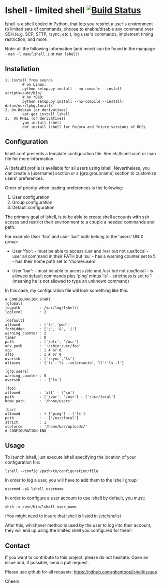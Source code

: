 lshell - limited shell  [![Build Status](https://travis-ci.org/ghantoos/lshell.svg?branch=master)](https://travis-ci.org/ghantoos/lshell)
======================

lshell is a shell coded in Python, that lets you restrict a user's environment to limited sets of commands, choose to enable/disable any command over SSH (e.g. SCP, SFTP, rsync, etc.), log user's commands, implement timing restriction, and more. 

Note: all the following information (and more) can be found in the manpage - ```man -l man/lshell.1``` or ```man lshell```)

Installation
----------------

    1. Install from source
            # on Linux:
            python setup.py install --no-compile --install-scripts=/usr/bin/
            # on *BSD:
            python setup.py install --no-compile --install-data=/usr/{pkg,local}/
    2. On Debian (or derivatives)
            apt-get install lshell
    3.  On RHEL (or derivatives)
            yum install lshell
            dnf install lshell for Fedora and future versions of RHEL


Configuration
------------------------

lshell.conf presents a template configuration file. See etc/lshell.conf or man file for more information.

A [default] profile is available for all users using lshell. Nevertheless,  you can create a [username] section or a [grp:groupname] section to customize users' preferences.

Order of priority when loading preferences is the following:

1. User configuration
2. Group configuration
3. Default configuration


The primary goal of lshell, is to be able to create shell accounts with ssh access and restrict their environment to a couple a needed commands and path.
 
For example User 'foo' and user 'bar' both belong to the 'users' UNIX group:

- User 'foo': 
       - must be able to access /usr and /var but not /usr/local
       - user all command in their PATH but 'su'
       - has a warning counter set to 5
       - has their home path set to '/home/users'

- User 'bar':
       - must be able to access /etc and /usr but not /usr/local
       - is allowed default commands plus 'ping' minus 'ls'
       - strictness is set to 1 (meaning he is not allowed to type an unknown command)

In this case, my configuration file will look something like this:

    # CONFIGURATION START
    [global]
    logpath         : /var/log/lshell/
    loglevel        : 2

    [default]
    allowed         : ['ls','pwd']
    forbidden       : [';', '&', '|'] 
    warning_counter : 2
    timer           : 0
    path            : ['/etc', '/usr']
    env_path        : ':/sbin:/usr/foo'
    scp             : 1 # or 0
    sftp            : 1 # or 0
    overssh         : ['rsync','ls']
    aliases         : {'ls':'ls --color=auto','ll':'ls -l'}

    [grp:users]
    warning_counter : 5
    overssh         : - ['ls']

    [foo]
    allowed         : 'all' - ['su']
    path            : ['/var', '/usr'] - ['/usr/local']
    home_path       : '/home/users'

    [bar]
    allowed         : + ['ping'] - ['ls'] 
    path            : - ['/usr/local']
    strict          : 1
    scpforce        : '/home/bar/uploads/'
    # CONFIGURATION END


Usage
--------------

To launch lshell, just execute lshell specifying the location of your configuration file:

    lshell --config /path/to/configuration/file

In order to log a user, you will have to add them to the lshell group:

    usermod -aG lshell username

In order to configure a user account to use lshell by default, you must: 

    chsh -s /usr/bin/lshell user_name
(You might need to insure that lshell is listed in /etc/shells)

After this, whichever method is used by the user to log into their account, they will end up using the limited shell you configured for them!


Contact
----------------
If you want to contribute to this project, please do not hesitate. Open an issue and, if possible, send a pull request.

Please use github for all requests: https://github.com/ghantoos/lshell/issues

Cheers
